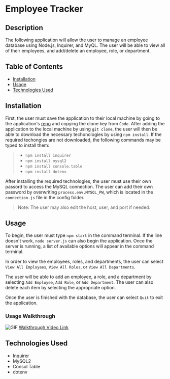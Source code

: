 # Employee Tracker

## Description
The following application will allow the user to manage an employee database using Node.js, Inquirer, and MyQL. The user will be able to view all of their employees, and add/delete an employee, role, or department.

## Table of Contents
* [Installation](#installation)
* [Usage](#usage)
* [Technologies Used](#technologies-used)

## Installation
First, the user must save the application to their local machine by going to the application's [repo](https://github.com/jmaraya1229/EmployeeTracker) and copying the clone key from `Code`. After adding the application to the local machine by using `git clone`, the user will then be able to download the necessary techonologies by using `npm install`. If the required techongies are not downloaded, the following commands may be typed to install them: 
> * `npm install inquirer`
> * `npm install mysql2`
> * `npm install console.table` 
> * `npm install dotenv`

After installing the required technologies, the user must use their own passord to access the MySQL connection. The user can add their own password by overwriting `process.env.MYSQL_PW`, which is located in the `connection.js` file in the config folder. 
> Note: The user may also edit the host, user, and port if needed.

## Usage
To begin, the user must type `npm start` in the command terminal. If the line doesn't work, `node server.js` can also begin the application. Once the server is running, a list of available options will appear in the command terminal. 

In order to view the employees, roles, and departments, the user can select `View All Employees`, `View All Roles`, or `View All Departments`.

The user will be able to add an employee, a role, and a department by selecting `Add Employee`, `Add Role`, or `Add Department`. The user can also delete each item by selecting the appropriate option. 

Once the user is finished with the database, the user can select `Quit` to exit the application. 

### Usage Walkthrough
![GIF](/EmployeeTrackerGIF.gif)
[Walkthrough Video Link](https://drive.google.com/file/d/1_1A97OvNF1FQ9d-ZrBiRXM4_6rb8FcHX/view)

## Technologies Used
* Inquirer
* MySQL2
* Consol Table
* dotenv